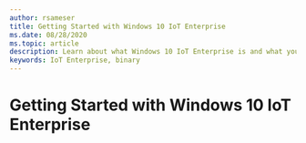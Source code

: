 ```yaml
---
author: rsameser
title: Getting Started with Windows 10 IoT Enterprise
ms.date: 08/28/2020
ms.topic: article
description: Learn about what Windows 10 IoT Enterprise is and what you can do with it.
keywords: IoT Enterprise, binary
---
```


# Getting Started with Windows 10 IoT Enterprise

